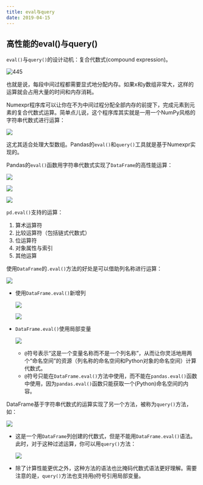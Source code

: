 ```yaml
---
title: eval与query
date: 2019-04-15
---
```


## 高性能的eval()与query()

`eval()`与`query()`的设计动机：复合代数式(compound expression)。

![445](https://figure-bed.chua-n.com/Python/445.png)

也就是说，每段中间过程都需要显式地分配内存。如果x和y数组非常大，这样的运算就会占用大量的时间和内存消耗。

Numexpr程序库可以让你在不为中间过程分配全部内存的前提下，完成元素到元素的复合代数式运算。简单点儿说，这个程序库其实就是一用一个NumPy风格的字符串代数式进行运算：

![](https://figure-bed.chua-n.com/Python/446.png)

这尤其适合处理大型数组。Pandas的`eval()`和`query()`工具就是基于Numexpr实现的。

Pandas的`eval()`函数用字符串代数式实现了`DataFrame`的高性能运算：

![](https://figure-bed.chua-n.com/Python/447.png)

![](https://figure-bed.chua-n.com/Python/448.png)

![](https://figure-bed.chua-n.com/Python/449.png)

`pd.eval()`支持的运算：

1. 算术运算符
2. 比较运算符（包括链式代数式）
3. 位运算符
4. 对象属性与索引
5. 其他运算

使用`DataFrame`的`.eval()`方法的好处是可以借助列名称进行运算：

![](https://figure-bed.chua-n.com/Python/450.png)

- 使用`DataFrame.eval()`新增列

    ![](https://figure-bed.chua-n.com/Python/451.png)

    ![](https://figure-bed.chua-n.com/Python/452.png)

- `DataFrame.eval()`使用局部变量

    ![](https://figure-bed.chua-n.com/Python/453.png)

    - `@`符号表示“这是一个变量名称而不是一个列名称”，从而让你灵活地用两个“命名空间”的资源（列名称的命名空间和Python对象的命名空间）计算代数式。
    - `@`符号只能在`DataFrame.eval()`方法中使用，而不能在`pandas.eval()`函数中使用，因为`pandas.eval()`函数只能获取一个(Python)命名空间的内容。

DataFrame基于字符串代数式的运算实现了另一个方法，被称为`query()`方法，如：

![](https://figure-bed.chua-n.com/Python/454.png)

- 这是一个用`DataFrame`列创建的代数式，但是不能用`DataFrame.eval()`语法。此时，对于这种过滤运算，你可以用`query()`方法：

    ![](https://figure-bed.chua-n.com/Python/455.png)

- 除了计算性能更优之外，这种方法的语法也比掩码代数式语法更好理解。需要注意的是，`query()`方法也支持用`@`符号引用局部变量。